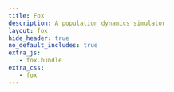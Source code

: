 ```yaml
---
title: Fox
description: A population dynamics simulator
layout: fox
hide_header: true
no_default_includes: true
extra_js:
   - fox.bundle
extra_css:
   - fox
---
```

